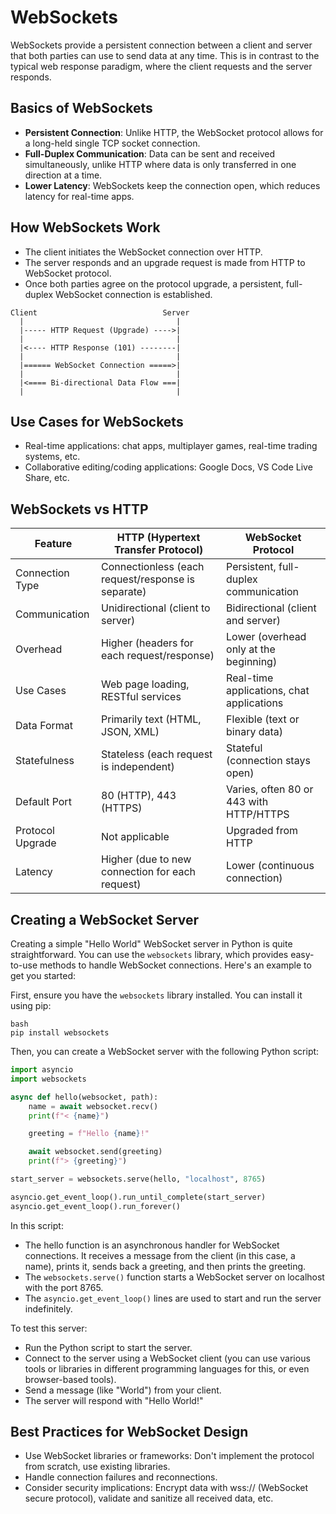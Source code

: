# WebSockets

WebSockets provide a persistent connection between a client and server that both parties can use to send data at any time. This is in contrast to the typical web response paradigm, where the client requests and the server responds.

## Basics of WebSockets

- **Persistent Connection**: Unlike HTTP, the WebSocket protocol allows for a long-held single TCP socket connection.
- **Full-Duplex Communication**: Data can be sent and received simultaneously, unlike HTTP where data is only transferred in one direction at a time.
- **Lower Latency**: WebSockets keep the connection open, which reduces latency for real-time apps.

## How WebSockets Work

- The client initiates the WebSocket connection over HTTP.
- The server responds and an upgrade request is made from HTTP to WebSocket protocol.
- Once both parties agree on the protocol upgrade, a persistent, full-duplex WebSocket connection is established.


```
Client                            Server
  |                                  |
  |----- HTTP Request (Upgrade) ---->|
  |                                  |
  |<---- HTTP Response (101) --------|
  |                                  |
  |====== WebSocket Connection =====>|
  |                                  |
  |<==== Bi-directional Data Flow ===|
  |                                  |
```

## Use Cases for WebSockets

- Real-time applications: chat apps, multiplayer games, real-time trading systems, etc.
- Collaborative editing/coding applications: Google Docs, VS Code Live Share, etc.

## WebSockets vs HTTP

| Feature              | HTTP (Hypertext Transfer Protocol)               | WebSocket Protocol                        |
|----------------------|--------------------------------------------------|------------------------------------------|
| Connection Type      | Connectionless (each request/response is separate) | Persistent, full-duplex communication   |
| Communication        | Unidirectional (client to server)                | Bidirectional (client and server)        |
| Overhead             | Higher (headers for each request/response)       | Lower (overhead only at the beginning)   |
| Use Cases            | Web page loading, RESTful services               | Real-time applications, chat applications |
| Data Format          | Primarily text (HTML, JSON, XML)                 | Flexible (text or binary data)           |
| Statefulness         | Stateless (each request is independent)          | Stateful (connection stays open)         |
| Default Port         | 80 (HTTP), 443 (HTTPS)                           | Varies, often 80 or 443 with HTTP/HTTPS  |
| Protocol Upgrade     | Not applicable                                   | Upgraded from HTTP                        |
| Latency              | Higher (due to new connection for each request)  | Lower (continuous connection)            |

## Creating a WebSocket Server

Creating a simple "Hello World" WebSocket server in Python is quite straightforward. You can use the `websockets` library, which provides easy-to-use methods to handle WebSocket connections. Here's an example to get you started:

First, ensure you have the `websockets` library installed. You can install it using pip:

```
bash
pip install websockets
```

Then, you can create a WebSocket server with the following Python script:

```python
import asyncio
import websockets

async def hello(websocket, path):
    name = await websocket.recv()
    print(f"< {name}")

    greeting = f"Hello {name}!"

    await websocket.send(greeting)
    print(f"> {greeting}")

start_server = websockets.serve(hello, "localhost", 8765)

asyncio.get_event_loop().run_until_complete(start_server)
asyncio.get_event_loop().run_forever()
```

In this script:

- The hello function is an asynchronous handler for WebSocket connections. It receives a message from the client (in this case, a name), prints it, sends back a greeting, and then prints the greeting.
- The `websockets.serve()` function starts a WebSocket server on localhost with the port 8765.
- The `asyncio.get_event_loop()` lines are used to start and run the server indefinitely.

To test this server:

- Run the Python script to start the server.
- Connect to the server using a WebSocket client (you can use various tools or libraries in different programming languages for this, or even browser-based tools).
- Send a message (like "World") from your client.
- The server will respond with "Hello World!"
    
## Best Practices for WebSocket Design

- Use WebSocket libraries or frameworks: Don't implement the protocol from scratch, use existing libraries.
- Handle connection failures and reconnections.
- Consider security implications: Encrypt data with wss:// (WebSocket secure protocol), validate and sanitize all received data, etc.

